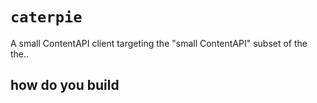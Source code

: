 # `caterpie`

A small ContentAPI client targeting the "small ContentAPI" subset of the the..

## how do you build

```shell

```
